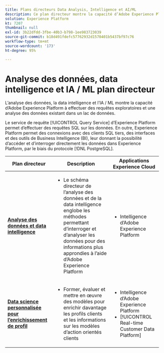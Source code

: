 ```yaml
---
title: Plans directeurs Data Analysis, Intelligence et AI/ML
description: Ce plan directeur montre la capacité d’Adobe Experience Platform à effectuer des requêtes exploratoires et une analyse des données existant dans un lac de données.
solution: Experience Platform
kt: 7207
thumbnail: null
exl-id: 3b22dfdd-3fbe-40b3-b798-1ee983723039
source-git-commit: b18d491fdefc57762932d1570401b5437bf97c76
workflow-type: tm+mt
source-wordcount: '173'
ht-degree: 95%

---
```


# Analyse des données, data intelligence et IA / ML plan directeur

L’analyse des données, la data intelligence et l’IA / ML montre la capacité d’Adobe Experience Platform à effectuer des requêtes exploratoires et une analyse des données existant dans un lac de données.

Le service de requête [!UICONTROL Query Service] d’Experience Platform permet d’effectuer des requêtes SQL sur les données. En outre, Experience Platform permet des connexions avec des clients SQL tiers, des interfaces et des outils de Business Intelligence (BI), leur donnant la possibilité d’accéder et d’interroger directement les données dans Experience Platform, par le biais du protocole [!DNL PostgreSQL].

| Plan directeur | Description | Applications Experience Cloud |
|---|---|---|
| **[Analyse des données et data intelligence](analysis.md)** | <ul><li>Le schéma directeur de l’analyse des données et de la data intelligence englobe les méthodes permettant d’interroger et d’analyser les données pour des informations plus approndies à l’aide d’Adobe Experience Platform</ul></li> | <ul><li> Intelligence d’Adobe Experience Platform</ul></li> |
| **[Data science personnalisée pour l’enrichissement de profil](data-science.md)** | <ul><li>Former, évaluer et mettre en œuvre des modèles pour enrichir davantage les profils clients et les informations sur les modèles d’action orientés clients</li></ul> | <ul><li>Intelligence d’Adobe Experience Platform</li><li> [!UICONTROL Real-time Customer Data Platform]</li></ul> |
